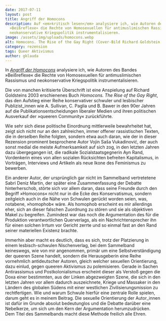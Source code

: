 ```yaml
---
date: 2017-07-11
layout: post
title: Angriff der Homocons
description: Auf <em>kritisch lesen</em> analysiere ich, wie Autoren des Bandes
  »Beißreflexe« die Rechte von Homosexuellen für antimuslimischen Rassismus und
  neokonservative Kriegspolitik instrumentalisieren.
image: /assets/img/uploads/homocons.webp
alt: Homocons. The Rise of the Gay Right (Cover-Bild Richard Goldstein, 2003)
category: rezension
tags: Queer Aktivismus
author: gklauda
---
```

In *[Angriff der Homocons](https://kritisch-lesen.de/rezension/angriff-der-homocons)* analysiere ich, wie Autoren des Bandes »Beißreflexe« die Rechte von Homosexuellen für antimuslimischen Rassismus und neokonservative Kriegspolitik instrumentalisieren.

Die von manchen kritisierte Überschrift ist eine Anspielung auf Richard Goldsteins 2003 erschienenes Buch *Homocons. The Rise of the Gay Right*, das den Aufstieg einer Reihe konservativer schwuler und lesbischer Publizist_innen wie A. Sullivan, C. Paglia und B. Bawer in den 90er Jahren auf die Publikationsentscheidungen liberaler Medien und ihren politischen Ausverkauf der »queeren Community« zurückführte.

Wie sehr sich diese politische Einordnung mittlerweile bewahrheitet hat, zeigt sich nicht nur an den zahlreichen, immer offener rassistischen Texten, die in derselben Reihe folgten, sondern etwa auch daran, wie der in dieser Rezension prominent besprochene Autor Vojin Saša Vukadinović, der auch sonst medial die meiste Aufmerksamkeit auf sich zog, in den letzten Jahren dazu übergegangen ist, die radikale Sozialstaatsgegnerin Ayn Rand, Vordenkerin eines von allen sozialen Rücksichten befreiten Kapitalismus, in Vorträgen, Interviews und Artikeln als neue Ikone des Feminismus zu bewerben.

Ein anderer Autor, der ursprünglich gar nicht im Sammelband vertretetene Sabri Deniz Martin, der später eine Zusammenfassung der Debatte hinterherschob, störte sich vor allem daran, dass seine Freunde durch den Begriff »Homocons« nicht nur in die Ecke des Konservatismus, sondern zeitgleich auch in die Nähe von Schwulen gerückt worden seien, was, notabene, »homophob« wäre. Als homophob erscheint es mir allerdings eher, sich an dieser falschen Zuordnung zu stören und sie als objektiven Makel zu begreifen. Zumindest war das noch die Argumentation des für die Produktion verantwortlichen Querverlags, als ein Nachrichtensprecher ihn für einen solchen Irrtum vor Gericht zerrte und so einmal fast an den Rand seiner materiellen Existenz brachte.

Immerhin aber macht es deutlich, dass es sich, trotz der Platzierung in einem lesbisch-schwulen Nischenverlag, bei dem Sammelband keineswegs, wie von mir angenommen, primär um eine Selbstverständigung der queeren Szene handelt, sondern die Herausgeberin eine Reihe vornehmlich antideutscher Autoren, gleich welcher sexuellen Orientierung, dazu einlud, gegen queeren Aktivismus zu polemisieren. Gerade in Sachen Antirassismus und Postkolonialismus erscheint dieser als Verstoß gegen die Doxa einer bestimmten, aus der Linken abgezweigten Szene, die sich in den letzten Jahren vor allem dadurch auszeichnete, Kriege und Massaker in den Ländern des globalen Südens mit einer westlichen Zivilisierungsmission zu rechtfertigen. Wie und warum Schwule hierfür eine zentrale Rolle spielen, darum geht es in meinem Beitrag. Die sexuelle Orientierung der Autor_innen ist dafür im Grunde absolut bedeutunglos und die Debatte darüber eine Nebelkerze, um sich um den Kern der Argumentation herumzudrücken. Dem Titel des Sammelbands macht diese Methode freilich alle Ehren.